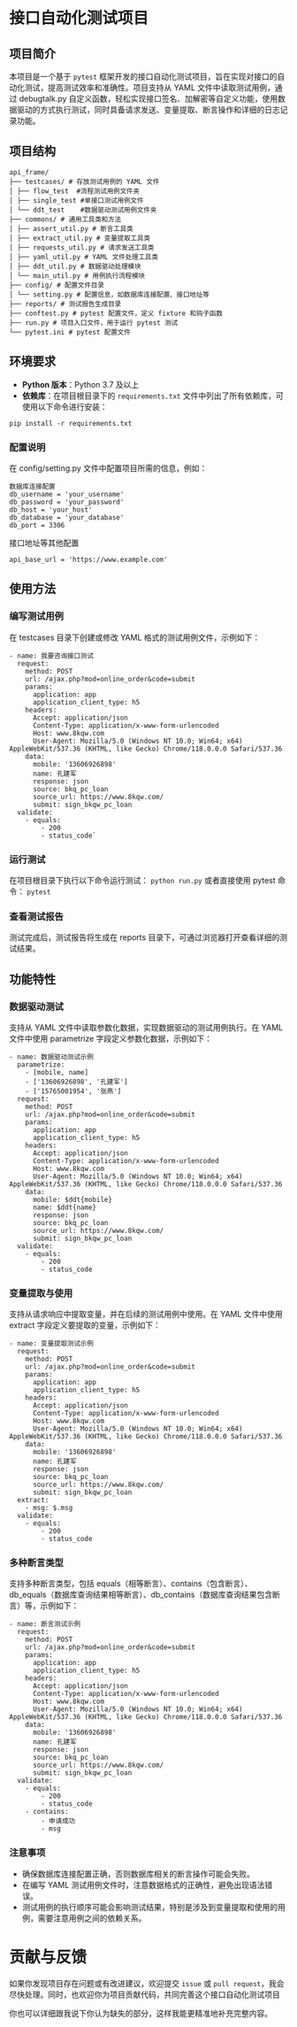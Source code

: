 # 接口自动化测试项目

## 项目简介
本项目是一个基于 `pytest` 框架开发的接口自动化测试项目，旨在实现对接口的自动化测试，提高测试效率和准确性。项目支持从 YAML 文件中读取测试用例，通过 debugtalk.py 自定义函数，轻松实现接口签名、加解密等自定义功能，使用数据驱动的方式执行测试，同时具备请求发送、变量提取、断言操作和详细的日志记录功能。

## 项目结构
```
api_frame/
├── testcases/ # 存放测试用例的 YAML 文件
│ ├── flow_test  #流程测试用例文件夹
│ ├── single_test #单接口测试用例文件
│ └── ddt_test    #数据驱动测试用例文件夹
├── commons/ # 通用工具类和方法
│ ├── assert_util.py # 断言工具类
│ ├── extract_util.py # 变量提取工具类
│ ├── requests_util.py # 请求发送工具类
│ ├── yaml_util.py # YAML 文件处理工具类
│ ├── ddt_util.py # 数据驱动处理模块
│ └── main_util.py # 用例执行流程模块
├── config/ # 配置文件目录
│ └── setting.py # 配置信息，如数据库连接配置、接口地址等
├── reports/ # 测试报告生成目录
├── conftest.py # pytest 配置文件，定义 fixture 和钩子函数
├── run.py # 项目入口文件，用于运行 pytest 测试
└── pytest.ini # pytest 配置文件
```

## 环境要求
- **Python 版本**：Python 3.7 及以上
- **依赖库**：在项目根目录下的 `requirements.txt` 文件中列出了所有依赖库，可使用以下命令进行安装：
```
pip install -r requirements.txt
```

### 配置说明

在 config/setting.py 文件中配置项目所需的信息，例如：
```
数据库连接配置
db_username = 'your_username'
db_password = 'your_password'
db_host = 'your_host'
db_database = 'your_database'
db_port = 3306
```
接口地址等其他配置
```
api_base_url = 'https://www.example.com'
```

## 使用方法
### 编写测试用例
在 testcases 目录下创建或修改 YAML 格式的测试用例文件，示例如下：
```
- name: 我要咨询接口测试
  request:
    method: POST
    url: /ajax.php?mod=online_order&code=submit
    params:
      application: app
      application_client_type: h5
    headers:
      Accept: application/json
      Content-Type: application/x-www-form-urlencoded
      Host: www.8kqw.com
      User-Agent: Mozilla/5.0 (Windows NT 10.0; Win64; x64) AppleWebKit/537.36 (KHTML, like Gecko) Chrome/118.0.0.0 Safari/537.36
    data:
      mobile: '13606926898'
      name: 孔建军
      response: json
      source: bkq_pc_loan
      source_url: https://www.8kqw.com/
      submit: sign_bkqw_pc_loan
  validate:
    - equals:
        - 200
        - status_code`
```
        
### 运行测试
在项目根目录下执行以下命令运行测试：
```python run.py```
或者直接使用 pytest 命令：
```pytest```

### 查看测试报告
测试完成后，测试报告将生成在 reports 目录下，可通过浏览器打开查看详细的测试结果。

## 功能特性
### 数据驱动测试
支持从 YAML 文件中读取参数化数据，实现数据驱动的测试用例执行。在 YAML 文件中使用 parametrize 字段定义参数化数据，示例如下：
```
- name: 数据驱动测试示例
  parametrize:
    - [mobile, name]
    - ['13606926898', '孔建军']
    - ['15765001954', '张燕']
  request:
    method: POST
    url: /ajax.php?mod=online_order&code=submit
    params:
      application: app
      application_client_type: h5
    headers:
      Accept: application/json
      Content-Type: application/x-www-form-urlencoded
      Host: www.8kqw.com
      User-Agent: Mozilla/5.0 (Windows NT 10.0; Win64; x64) AppleWebKit/537.36 (KHTML, like Gecko) Chrome/118.0.0.0 Safari/537.36
    data:
      mobile: $ddt{mobile}
      name: $ddt{name}
      response: json
      source: bkq_pc_loan
      source_url: https://www.8kqw.com/
      submit: sign_bkqw_pc_loan
  validate:
    - equals:
        - 200
        - status_code
```

### 变量提取与使用
支持从请求响应中提取变量，并在后续的测试用例中使用。在 YAML 文件中使用 extract 字段定义要提取的变量，示例如下：
```
- name: 变量提取测试示例
  request:
    method: POST
    url: /ajax.php?mod=online_order&code=submit
    params:
      application: app
      application_client_type: h5
    headers:
      Accept: application/json
      Content-Type: application/x-www-form-urlencoded
      Host: www.8kqw.com
      User-Agent: Mozilla/5.0 (Windows NT 10.0; Win64; x64) AppleWebKit/537.36 (KHTML, like Gecko) Chrome/118.0.0.0 Safari/537.36
    data:
      mobile: '13606926898'
      name: 孔建军
      response: json
      source: bkq_pc_loan
      source_url: https://www.8kqw.com/
      submit: sign_bkqw_pc_loan
  extract:
    - msg: $.msg
  validate:
    - equals:
        - 200
        - status_code
```

### 多种断言类型
支持多种断言类型，包括 equals（相等断言）、contains（包含断言）、db_equals（数据库查询结果相等断言）、db_contains（数据库查询结果包含断言）等，示例如下：
```
- name: 断言测试示例
  request:
    method: POST
    url: /ajax.php?mod=online_order&code=submit
    params:
      application: app
      application_client_type: h5
    headers:
      Accept: application/json
      Content-Type: application/x-www-form-urlencoded
      Host: www.8kqw.com
      User-Agent: Mozilla/5.0 (Windows NT 10.0; Win64; x64) AppleWebKit/537.36 (KHTML, like Gecko) Chrome/118.0.0.0 Safari/537.36
    data:
      mobile: '13606926898'
      name: 孔建军
      response: json
      source: bkq_pc_loan
      source_url: https://www.8kqw.com/
      submit: sign_bkqw_pc_loan
  validate:
    - equals:
        - 200
        - status_code
    - contains:
        - 申请成功
        - msg
```
### 注意事项
* 确保数据库连接配置正确，否则数据库相关的断言操作可能会失败。
* 在编写 YAML 测试用例文件时，注意数据格式的正确性，避免出现语法错误。
* 测试用例的执行顺序可能会影响测试结果，特别是涉及到变量提取和使用的用例，需要注意用例之间的依赖关系。

# 贡献与反馈
如果你发现项目存在问题或有改进建议，欢迎提交 `issue` 或 `pull request`，我会尽快处理。同时，也欢迎你为项目贡献代码，共同完善这个接口自动化测试项目

你也可以详细跟我说下你认为缺失的部分，这样我能更精准地补充完整内容。 
